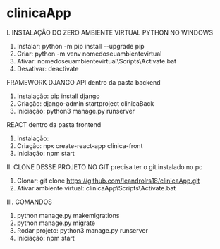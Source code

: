 # clinicaApp

I. INSTALAÇÃO DO ZERO
AMBIENTE VIRTUAL PYTHON NO WINDOWS
1. Instalar: python -m pip install --upgrade pip
2. Criar: python -m venv nomedoseuambientevirtual
3. Ativar: nomedoseuambientevirtual\Scripts\Activate.bat
4. Desativar: deactivate

FRAMEWORK DJANGO API
dentro da pasta backend
1. Instalação: pip install django
2. Criação: django-admin startproject clinicaBack
3. Iniciação: python3 manage.py runserver

REACT 
dentro da pasta frontend
1. Instalação: 
2. Criação: npx create-react-app clinica-front
3. Iniciação: npm start

II. CLONE DESSE PROJETO NO GIT
precisa ter o git instalado no pc

1. Clonar: git clone https://github.com/leandrolrs18/clinicaApp.git
2. Ativar ambiente virtual: clinicaApp\Scripts\Activate.bat

III. COMANDOS  
1. python manage.py makemigrations
2. python manage.py migrate
3. Rodar projeto: python3 manage.py runserver 
4. Iniciação: npm start